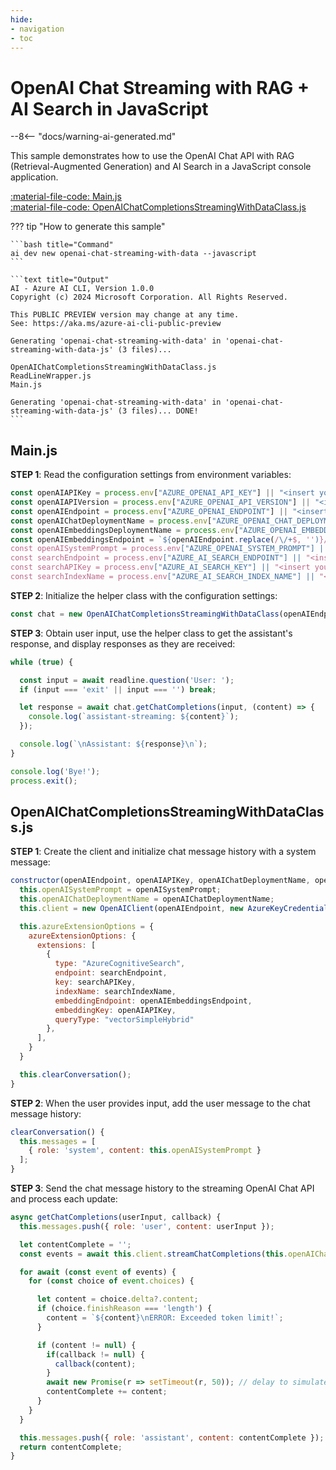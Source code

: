 ```yaml
---
hide:
- navigation
- toc
---
```

# OpenAI Chat Streaming with RAG + AI Search in JavaScript

--8<-- "docs/warning-ai-generated.md"

This sample demonstrates how to use the OpenAI Chat API with RAG (Retrieval-Augmented Generation) and AI Search in a JavaScript console application.

[:material-file-code: Main.js](./samples/openai-chat-streaming-with-data-js/Main.js)  
[:material-file-code: OpenAIChatCompletionsStreamingWithDataClass.js](./samples/openai-chat-streaming-with-data-js/OpenAIChatCompletionsStreamingWithDataClass.js)  

??? tip "How to generate this sample"

    ```bash title="Command"
    ai dev new openai-chat-streaming-with-data --javascript
    ```

    ```text title="Output"
    AI - Azure AI CLI, Version 1.0.0
    Copyright (c) 2024 Microsoft Corporation. All Rights Reserved.

    This PUBLIC PREVIEW version may change at any time.
    See: https://aka.ms/azure-ai-cli-public-preview

    Generating 'openai-chat-streaming-with-data' in 'openai-chat-streaming-with-data-js' (3 files)...

    OpenAIChatCompletionsStreamingWithDataClass.js
    ReadLineWrapper.js
    Main.js

    Generating 'openai-chat-streaming-with-data' in 'openai-chat-streaming-with-data-js' (3 files)... DONE!
    ```

## Main.js

**STEP 1**: Read the configuration settings from environment variables:

```javascript title="Main.js"
const openAIAPIKey = process.env["AZURE_OPENAI_API_KEY"] || "<insert your OpenAI API key here>";
const openAIAPIVersion = process.env["AZURE_OPENAI_API_VERSION"] || "<insert your OpenAI API version here>" ;
const openAIEndpoint = process.env["AZURE_OPENAI_ENDPOINT"] || "<insert your OpenAI endpoint here>";
const openAIChatDeploymentName = process.env["AZURE_OPENAI_CHAT_DEPLOYMENT"] || "<insert your OpenAI chat deployment name here>" ;
const openAIEmbeddingsDeploymentName = process.env["AZURE_OPENAI_EMBEDDING_DEPLOYMENT"] || "<insert your OpenAI embeddings deployment here>" ;
const openAIEmbeddingsEndpoint = `${openAIEndpoint.replace(/\/+$, '')}/openai/deployments/${openAIEmbeddingsDeploymentName}/embeddings?api-version=${openAIAPIVersion}`;
const openAISystemPrompt = process.env["AZURE_OPENAI_SYSTEM_PROMPT"] || "You are a helpful AI assistant." ;
const searchEndpoint = process.env["AZURE_AI_SEARCH_ENDPOINT"] || "<insert your search endpoint here>" ;
const searchAPIKey = process.env["AZURE_AI_SEARCH_KEY"] || "<insert your search api key here>" ;
const searchIndexName = process.env["AZURE_AI_SEARCH_INDEX_NAME"] || "<insert your search index name here>" ;
```

**STEP 2**: Initialize the helper class with the configuration settings:

```javascript title="Main.js"
const chat = new OpenAIChatCompletionsStreamingWithDataClass(openAIEndpoint, openAIAPIKey, openAIChatDeploymentName, openAISystemPrompt, searchEndpoint, searchAPIKey, searchIndexName, openAIEmbeddingsEndpoint);
```

**STEP 3**: Obtain user input, use the helper class to get the assistant's response, and display responses as they are received:

```javascript title="Main.js"
while (true) {

  const input = await readline.question('User: ');
  if (input === 'exit' || input === '') break;

  let response = await chat.getChatCompletions(input, (content) => {
    console.log(`assistant-streaming: ${content}`);
  });

  console.log(`\nAssistant: ${response}\n`);
}

console.log('Bye!');
process.exit();
```

## OpenAIChatCompletionsStreamingWithDataClass.js

**STEP 1**: Create the client and initialize chat message history with a system message:

```javascript title="OpenAIChatCompletionsStreamingWithDataClass.js"
constructor(openAIEndpoint, openAIAPIKey, openAIChatDeploymentName, openAISystemPrompt, searchEndpoint, searchAPIKey, searchIndexName, openAIEmbeddingsEndpoint) {
  this.openAISystemPrompt = openAISystemPrompt;
  this.openAIChatDeploymentName = openAIChatDeploymentName;
  this.client = new OpenAIClient(openAIEndpoint, new AzureKeyCredential(openAIAPIKey));

  this.azureExtensionOptions = {
    azureExtensionOptions: {
      extensions: [
        {
          type: "AzureCognitiveSearch",
          endpoint: searchEndpoint,
          key: searchAPIKey,
          indexName: searchIndexName,
          embeddingEndpoint: openAIEmbeddingsEndpoint,
          embeddingKey: openAIAPIKey,
          queryType: "vectorSimpleHybrid"
        },
      ],
    }
  }

  this.clearConversation();
}
```

**STEP 2**: When the user provides input, add the user message to the chat message history:

```javascript title="OpenAIChatCompletionsStreamingWithDataClass.js"
clearConversation() {
  this.messages = [
    { role: 'system', content: this.openAISystemPrompt }
  ];
}
```

**STEP 3**: Send the chat message history to the streaming OpenAI Chat API and process each update:

```javascript title="OpenAIChatCompletionsStreamingWithDataClass.js"
async getChatCompletions(userInput, callback) {
  this.messages.push({ role: 'user', content: userInput });

  let contentComplete = '';
  const events = await this.client.streamChatCompletions(this.openAIChatDeploymentName, this.messages, this.azureExtensionOptions);

  for await (const event of events) {
    for (const choice of event.choices) {

      let content = choice.delta?.content;
      if (choice.finishReason === 'length') {
        content = `${content}\nERROR: Exceeded token limit!`;
      }

      if (content != null) {
        if(callback != null) {
          callback(content);
        }
        await new Promise(r => setTimeout(r, 50)); // delay to simulate real-time output, word by word
        contentComplete += content;
      }
    }
  }

  this.messages.push({ role: 'assistant', content: contentComplete });
  return contentComplete;
}
```
